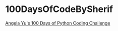 # 100DaysOfCodeBySherif

[Angela Yu's 100 Days of Python Coding Challenge](https://www.udemy.com/course/100-days-of-code/)
